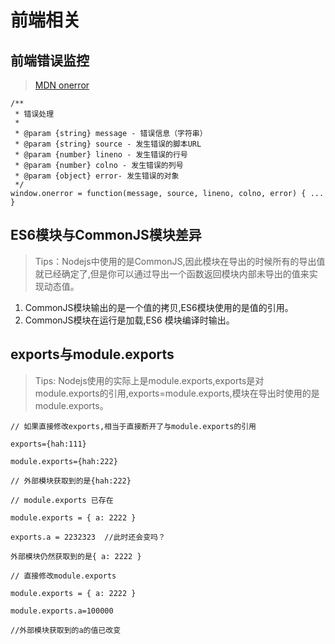 # 前端相关

## 前端错误监控
> [MDN onerror](https://developer.mozilla.org/zh-CN/docs/Web/API/GlobalEventHandlers/onerror)
```
/**
 * 错误处理
 * 
 * @param {string} message - 错误信息（字符串）
 * @param {string} source - 发生错误的脚本URL
 * @param {number} lineno - 发生错误的行号
 * @param {number} colno - 发生错误的列号 
 * @param {object} error- 发生错误的对象
 */
window.onerror = function(message, source, lineno, colno, error) { ... }
```
## ES6模块与CommonJS模块差异
>Tips：Nodejs中使用的是CommonJS,因此模块在导出的时候所有的导出值就已经确定了,但是你可以通过导出一个函数返回模块内部未导出的值来实现动态值。
1. CommonJS模块输出的是一个值的拷贝,ES6模块使用的是值的引用。
2. CommonJS模块在运行是加载,ES6 模块编译时输出。

## exports与module.exports
>Tips: Nodejs使用的实际上是module.exports,exports是对module.exports的引用,exports=module.exports,模块在导出时使用的是module.exports。

```
// 如果直接修改exports,相当于直接断开了与module.exports的引用

exports={hah:111}

module.exports={hah:222}

// 外部模块获取到的是{hah:222}

```

```
// module.exports 已存在

module.exports = { a: 2222 }

exports.a = 2232323  //此时还会变吗？

外部模块仍然获取到的是{ a: 2222 }
```

```
// 直接修改module.exports

module.exports = { a: 2222 }

module.exports.a=100000

//外部模块获取到的a的值已改变
```

